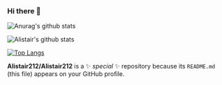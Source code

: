 ### Hi there 👋
![Anurag's github stats](https://github-readme-stats.vercel.app/api?username=Alistair212&count_private=true&theme=chartreuse-dark)

![Alistair's github stats](https://github-readme-stats-five-beige.vercel.app/api/top-langs/?username=Alistair212&count_private=true&show_icons=true&theme=chartreuse-dark)

[![Top Langs](https://github-readme-stats.vercel.app/api/top-langs/?username=Alistair212&layout=compact)](https://github.com/anuraghazra/github-readme-stats&theme=chartreuse-dark)

**Alistair212/Alistair212** is a ✨ _special_ ✨ repository because its `README.md` (this file) appears on your GitHub profile.
